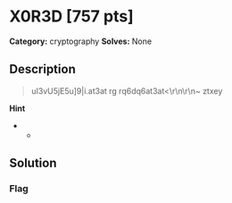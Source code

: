 # X0R3D [757 pts]

**Category:** cryptography
**Solves:** None

## Description
>uI3vU5jE5u]9|i.at3at rg rq6dq6at3at<\r\n\r\n~ ztxey

**Hint**
* -

## Solution

### Flag

